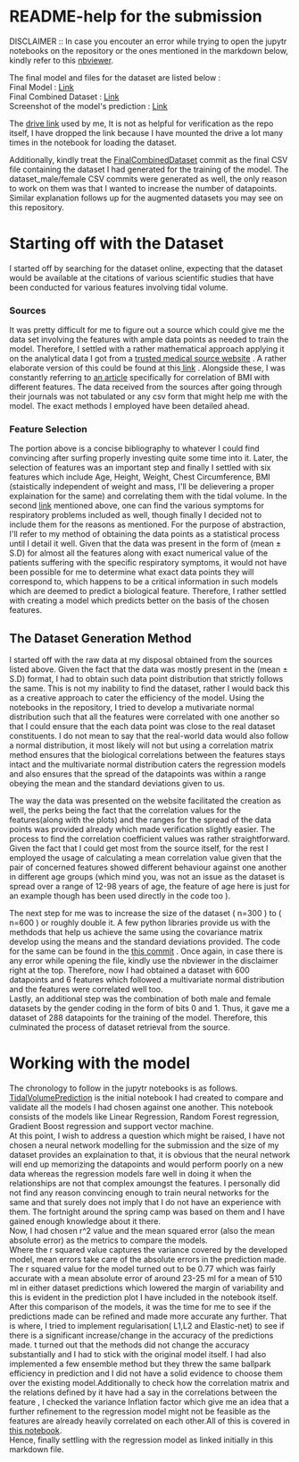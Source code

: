 # README-help for the submission

DISCLAIMER :: In case you encouter an error while trying to open the jupytr notebooks on the repository or the ones mentioned in the markdown below, kindly refer to this [nbviewer](https://nbviewer.org/github/himeshps/Tidal_Volume_Submission_230478/tree/main/).

The final model and files for the dataset are listed below : <br>
Final Model : [Link](https://github.com/himeshps/Tidal_Volume_Submission_230478/blob/main/TidalVolume_Final_Model.ipynb) <br>
Final Combined Dataset : [Link](https://github.com/himeshps/Tidal_Volume_Submission_230478/blob/main/FinalCombinedDataset.csv) <br>
Screenshot of the model's prediction : [Link](https://github.com/himeshps/Tidal_Volume_Submission_230478/blob/main/Model%20Working%20Screenshot.png) <br>

The [drive link](https://drive.google.com/drive/folders/1YyJbl091QCw7k1wY9SFvYxwHfPAfLXCW?usp=drive_link) used by me, It is not as helpful for verification as the repo itself, I have dropped the link because I have mounted the drive a lot many times in the notebook for loading the dataset.

Additionally, kindly treat the [FinalCombinedDataset](https://github.com/himeshps/Tidal_Volume_Submission_230478/blob/main/FinalCombinedDataset.csv) commit as the final CSV file containing the dataset I had generated for the training of the model. The dataset_male/female CSV commits were generated as well, the only reason to work on them was that I wanted to increase the number of datapoints. Similar explanation follows up for the augmented datasets you may see on this repository.

<h1>Starting off with the Dataset</h1>

I started off by searching for the dataset online, expecting that the dataset would be available at the citations of various scientific studies that have been conducted for various features involving tidal volume.

<h3>Sources</h3>

It was pretty difficult for me to figure out a source which could give me the data set involving the features with ample data points as needed to train the model. Therefore, I settled with a rather mathematical approach applying it on the analytical data I got from a [trusted medical source website](https://www.sciencedirect.com/science/article/pii/S1746809422003238?via%3Dihub) . A rather elaborate version of this could be found at this[ link](https://journals.lww.com/md-journal/fulltext/2023/11240/a_prospective_study_on_the_precision_of_height.32.aspx#) . Alongside these, I was constantly referring to [an article](https://www.researchgate.net/figure/CORRELATIONS-BETWEEN-BODY-HEIGHT-BODY-WEIGHT-BMI-AND-TSF_tbl2_26724686) specifically for correlation of BMI with different features. The data received from the sources after going through their journals was not tabulated or any csv form that might help me with the model. The exact methods I employed have been detailed ahead.

<h3>Feature Selection</h3>

The portion above is a concise bibliography to whatever I could find convincing after surfing properly investing quite some time into it. Later, the selection of features was an important step and finally I settled with six features which include Age, Height, Weight, Chest Circumference, BMI (staistically independent of weight and mass, I'll be delievering a proper explaination for the same) and correlating them with the tidal volume. In the second [link](https://journals.lww.com/md-journal/fulltext/2023/11240/a_prospective_study_on_the_precision_of_height.32.aspx#) mentioned above, one can find the various symptoms for respiratory problems included as well, though finally I decided not to include them for the reasons as mentioned. For the purpose of abstraction, I'll refer to my method of obtaining the data points as a statistical process until I detail it well. Given that the data was present in the form of (mean ± S.D) for almost all the features along with exact numerical value of the patients suffering with the specific respiratory symptoms, it would not have been possible for me to determine what exact data points they will correspond to, which happens to be a critical information in such models which are deemed to predict a biological feature. Therefore, I rather settled with creating a model which predicts better on the basis of the chosen features.

<h2>The Dataset Generation Method</h2>

I started off with the raw data at my disposal obtained from the sources listed above. Given the fact that the data was mostly present in the (mean ± S.D) format, I had to obtain such data point distribution that strictly follows the same. This is not my inability to find the dataset, rather I would back this as a creative approach to cater the efficiency of the model. Using the notebooks in the repository, I tried to develop a mutivariate normal distribution such that all the features were correlated with one another so that I could ensure that the each data point was close to the real dataset constituents. I do not mean to say that the real-world data would also follow a normal distribution, it most likely will not but using a correlation matrix method ensures that the biological correlations between the features stays intact and the multivariate normal distribution caters the regression models and also ensures that the spread of the datapoints was within a range obeying the mean and the standard deviations given to us. 

The way the data was presented on the website facilitated the creation as well, the perks being the fact that the correlation values for the features(along with the plots) and the ranges for the spread of the data points was provided already which made verification slightly easier. The process to find the correlation coefficient values was rather straightforward. Given the fact that I could get most from the source itself, for the rest I employed the usage of calculating a mean correlation value given that the pair of concerned features showed different behaviour against one another in different age groups (which mind you, was not an issue as the dataset is spread over a range of 12-98 years of age, the feature of age here is just for an example though has been used directly in the code too ).

The next step for me was to increase the size of the dataset ( n=300 ) to ( n=600 ) or roughly double it. A few python libraries provide us with the methdods that help us achieve the same using the covariance matrix develop using the means and the standard deviations provided. The code for the same can be found in the [this commit](https://github.com/himeshps/Tidal_Volume_Submission_230478/blob/main/FinalAugmentedMaleDatasetGenerator.ipynb) . Once again, in case there is any error while opening the file, kindly use the nbviewer in the disclaimer right at the top. Therefore, now I had obtained a dataset with 600 datapoints and 6 features which followed a multivariate normal distribution and the features were correlated well too. <br>
Lastly, an additional step was the combination of both male and female datasets by the gender coding in the form of bits 0 and 1. Thus, it gave me a dataset of 288 datapoints for the training of the model. Therefore, this culminated the process of dataset retrieval from the source.

<h1> Working with the model </h1>

The chronology to follow in the jupytr notebooks is as follows.<br>
[TidalVolumePrediction](https://github.com/himeshps/Tidal_Volume_Submission_230478/blob/main/TidalVolumePrediction.ipynb) is the initial notebook I had created to compare and validate all the models I had chosen against one another. This notebook consists of the models like Linear Regression, Random Forest regression, Gradient Boost regression and support vector machine. <br>
At this point, I wish to address a question which might be raised, I have not chosen a neural network modelling for the submission and the size of my dataset provides an explaination to that, it is obvious that the neural network will end up memorizing the datapoints and would perform poorly on a new data whereas the regression models fare well in doing it when the relationships are not that complex amoungst the features. I personally did not find any reason convincing enough to train neural networks for the same and that surely does not imply that I do not have an experience with them. The fortnight around the spring camp was based on them and I have gained enough knowledge about it there. <br>
Now, I had chosen r^2 value and the mean squared error (also the mean absolute error) as the metrics to compare the models.<br>
Where the r squared value captures the variance covered by the developed model, mean errors take care of the absolute errors in the prediction made.<br>
The r squared value for the model turned out to be 0.77 which was fairly accurate with a mean absolute error of around 23-25 ml for a mean of 510 ml in either dataset predictions which lowered the margin of variability and this is evident in the prediction plot I have included in the notebook itself. <br>
After this comparison of the models, it was the time for me to see if the predictions made can be refined and made more accurate any further. That is where, I tried to implement regularisation( L1,L2 and Elastic-net) to see if there is a significant increase/change in the accuracy of the predictions made. t turned out that the methods did not change the accuracy substantially and I had to stick with the original model itself. I had also implemented a few ensemble method but they threw the same ballpark efficiency in prediction and I did not have a solid evidence to choose them over the existing model.Additionally to check how the correlation matrix and the relations defined by it have had a say in the correlations between the feature , I checked the variance Inflation factor which give me an idea that a further refinement to the regression model might not be feasible as the features are already heavily correlated on each other.All of this is covered in [this notebook](https://github.com/himeshps/Tidal_Volume_Submission_230478/blob/main/ModifyingLinearRegression.ipynb).<br>
Hence, finally settling with the regression model as linked initially in this markdown file.
